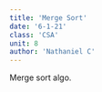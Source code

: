 ```yaml
---
title: 'Merge Sort'
date: '6-1-21'
class: 'CSA'
unit: 8
author: 'Nathaniel C'
---
```


Merge sort algo.
